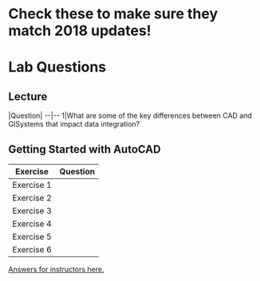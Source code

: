 # Check these to make sure they match 2018 updates!

# Lab Questions

## Lecture

|Question|
--|--
1|What are some of the key differences between CAD and GISystems that impact data integration?

## Getting Started with AutoCAD

Exercise|Question
--|--
Exercise 1|
Exercise 2|
Exercise 3|
Exercise 4|
Exercise 5|
Exercise 6|

[Answers for instructors here.]()
